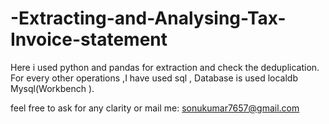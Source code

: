 # -Extracting-and-Analysing-Tax-Invoice-statement
Here i used python and pandas for extraction and check the deduplication.
For every other operations ,I have used sql ,
Database is used localdb Mysql(Workbench ).

feel free to ask for any clarity
or mail me: sonukumar7657@gmail.com
